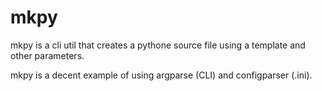 # mkpy
mkpy is a cli util that creates a pythone source file using a template and other parameters.

mkpy is a decent example of using argparse (CLI) and configparser (.ini).
